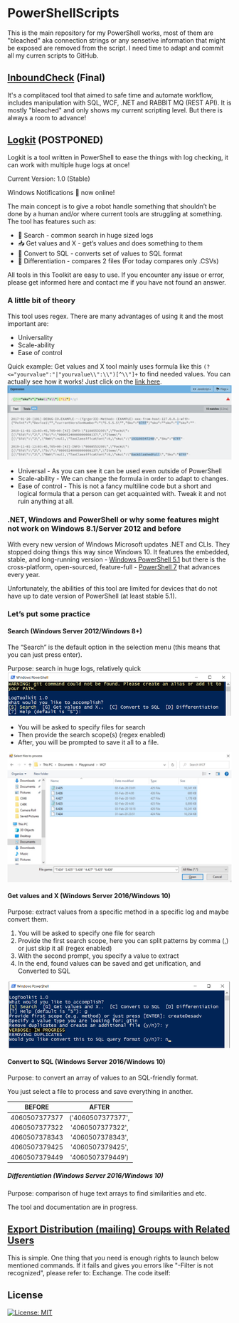 # PowerShellScripts
This is the main repository for my PowerShell works, most of them are "bleached" aka connection strings or any sensetive information that might be exposed are removed from the script. I need time to adapt and commit all my curren scripts to GitHub.
## [InboundCheck](/Up%20To%20Date/InboundCheck%20Ver1.2.ps1) (Final)
It's a complitaced tool that aimed to safe time and automate workflow, includes manipulation with SQL, WCF, .NET and RABBIT MQ (REST API). It is mostly "bleached" and only shows my current scripting level. But there is always a room to advance!

## [Logkit](/Up%20To%20Date/LogToolkit.ps1) (POSTPONED)
Logkit is a tool written in PowerShell to ease the things with log checking, it can work with multiple huge logs at once!

Current Version: 1.0 (Stable)

Windows Notifications 🔔 now online!

The main concept is to give a robot handle something that shouldn’t be done by a human and/or where current tools are struggling at something.
The tool has features such as:
- 🔎 Search - common search in huge sized logs
- 📥 Get values and X - get’s values and does something to them
- 🔁 Convert to SQL - converts set of values to SQL format
- 👥 Differentiation -  compares 2 files (For today compares only .CSVs)

All tools in this Toolkit are easy to use. If you encounter any issue or error, please get informed here and contact me if you have not found an answer.
### A little bit of theory
This tool uses regex. There are many advantages of using it and the most important are:
- Universality
- Scale-ability
- Ease of control

Quick example:
Get values and X tool mainly uses formula like this `(?<="yourvalue":"|"yourvalue\\":\\")[^\\"]+` to find needed values. You can actually see how it works! Just click on the [link here](https://regexr.com/59s8q).
![Example](/Up%20To%20Date/Images/examplesku.png)

- Universal - As you can see it can be used even outside of PowerShell
- Scale-ability - We can change the formula in order to adapt to changes. 
- Ease of control - This is not a fancy multiline code but a short and logical formula that a person can get acquainted with. Tweak it and not ruin anything at all. 

### .NET, Windows and PowerShell or why some features might not work on Windows 8.1/Server 2012 and before

With every new version of Windows Microsoft updates .NET and CLIs. They stopped doing things this way since Windows 10. It features the embedded, stable, and long-running version - [Windows PowerShell 5.1](https://docs.microsoft.com/en-us/powershell/scripting/windows-powershell/install/installing-windows-powershell?view=powershell-5.1) but there is the cross-platform, open-sourced, feature-full - [PowerShell 7](https://docs.microsoft.com/en-us/powershell/scripting/install/installing-powershell?view=powershell-7.1) that advances every year.

Unfortunately, the abilities of this tool are limited for devices that do not have up to date version of PowerShell (at least stable 5.1).
### Let’s put some practice
#### Search (Windows Server 2012/Windows 8+)
The “Search” is the default option in the selection menu (this means that you can just press enter). 

Purpose: search in huge logs, relatively quick
![Menu](/Up%20To%20Date/Images/mainMenu.png)

- You will be asked to specify files for search
- Then provide the search scope(s) (regex enabled)
- After, you will be prompted to save it all to a file.

![Multiselection is enabled](/Up%20To%20Date/Images/multiselection.jpg)

#### Get values and X (Windows Server 2016/Windows 10)
Purpose: extract values from a specific method in a specific log and maybe convert them.

1. You will be asked to specify one file for search
2. Provide the first search scope, here you can split patterns by comma (,) or just skip it all (regex enabled)
3. With the second prompt, you specify a value to extract
4. In the end, found values can be saved and get unification, and Converted to SQL

![Get Values Image](/Up%20To%20Date/Images/selectiongtin.png)

#### Convert to SQL (Windows Server 2016/Windows 10)
Purpose: to convert an array of values to an SQL-friendly format.

You just select a file to process and save everything in another.

|BEFORE|AFTER|
|:------------:|:-------------------:|
|4060507377377|('4060507377377',|
|4060507377322|'4060507377322',|
|4060507378343|'4060507378343',|
|4060507379425|'4060507379425',|
|4060507379449|'4060507379449’)|

##### Differentiation (Windows Server 2016/Windows 10)
Purpose: comparison of huge text arrays to find similarities and etc.

The tool and documentation are in progress.

## [Export Distribution (mailing) Groups with Related Users](Exchange/ExportDistributionGroupsWithRelatedUsers.ps1)
This is simple. One thing that you need is enough rights to launch below mentioned commands.
If it fails and gives you errors like "-Filter is not recognized", please refer to: Exchange.
The code itself:
### 
## License
[![License: MIT](https://img.shields.io/badge/License-MIT-yellow.svg)](https://opensource.org/licenses/MIT)
